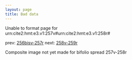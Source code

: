 ```yaml
---
layout: page
title: Bad data
---
```


Unable to format page for urn:cite2:hmt:e3.v1:257v#urn:cite2:hmt:e3.v1:258r#

prev: [256bisv-257r](../256bisv-257r/) next: [258v-259r](../258v-259r/)

Composite image not yet made for bifolio spread 257v-258r

